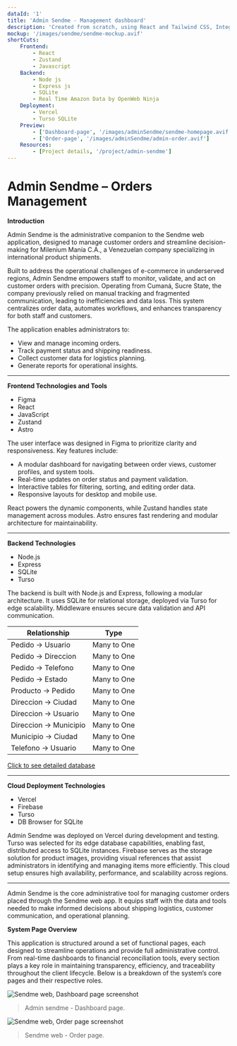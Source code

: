 ```yaml
---
dataId: '1'
title: 'Admin Sendme - Management dashboard'
description: 'Created from scratch, using React and Tailwind CSS, Integrated with a backend based on Node JS and SQLite'
mockup: '/images/sendme/sendme-mockup.avif'
shortCuts: 
    Frontend: 
        - React 
        - Zustand
        - Javascript
    Backend:
        - Node js
        - Express js
        - SQLite
        - Real Time Amazon Data by OpenWeb Ninja
    Deployment:
        - Vercel
        - Turso SQLite
    Preview: 
        - ['Dashboard-page', '/images/adminSendme/sendme-homepage.avif']
        - ['Order-page', '/images/adminSendme/admin-order.avif']
    Resources: 
        - [Project details, '/project/admin-sendme']
---
```



<h1 class='text-5xl'>Admin Sendme – Orders Management</h1>

<strong id='introduction' class='text-xl'>Introduction</strong>

Admin Sendme is the administrative companion to the Sendme web application, designed to manage customer orders and streamline decision-making for Milenium Manía C.A., a Venezuelan company specializing in international product shipments.

Built to address the operational challenges of e-commerce in underserved regions, Admin Sendme empowers staff to monitor, validate, and act on customer orders with precision. Operating from Cumaná, Sucre State, the company previously relied on manual tracking and fragmented communication, leading to inefficiencies and data loss. This system centralizes order data, automates workflows, and enhances transparency for both staff and customers.

The application enables administrators to:

- View and manage incoming orders.
- Track payment status and shipping readiness.
- Collect customer data for logistics planning.
- Generate reports for operational insights.

---

<strong id='Frontend' class='text-xl'>Frontend Technologies and Tools</strong>

- Figma  
- React  
- JavaScript  
- Zustand  
- Astro  

The user interface was designed in Figma to prioritize clarity and responsiveness. Key features include:

- A modular dashboard for navigating between order views, customer profiles, and system tools.  
- Real-time updates on order status and payment validation.  
- Interactive tables for filtering, sorting, and editing order data.  
- Responsive layouts for desktop and mobile use.  

React powers the dynamic components, while Zustand handles state management across modules. Astro ensures fast rendering and modular architecture for maintainability.

---

<strong id='Backend' class='text-xl'>Backend Technologies</strong>

- Node.js  
- Express  
- SQLite  
- Turso  

The backend is built with Node.js and Express, following a modular architecture. It uses SQLite for relational storage, deployed via Turso for edge scalability. Middleware ensures secure data validation and API communication.

| Relationship                           | Type                     |
|----------------------------------------|--------------------------|
| Pedido → Usuario                       | Many to One              |
| Pedido → Direccion                     | Many to One              |
| Pedido → Telefono                      | Many to One              |
| Pedido → Estado                        | Many to One              |
| Producto → Pedido                      | Many to One              |
| Direccion → Ciudad                     | Many to One              |
| Direccion → Usuario                    | Many to One              |
| Direccion → Municipio                  | Many to One              |
| Municipio → Ciudad                     | Many to One              |
| Telefono → Usuario                     | Many to One              |

<a href='https://dbdiagram.io/d/sendme-688e3d01cca18e685cf30925' target='__blank' class='text-theme-primary-blue'>Click to see detailed database</a>

---

<strong id='Deployment' class='text-xl'>Cloud Deployment Technologies</strong>

- Vercel  
- Firebase  
- Turso  
- DB Browser for SQLite  

Admin Sendme was deployed on Vercel during development and testing. Turso was selected for its edge database capabilities, enabling fast, distributed access to SQLite instances. Firebase serves as the storage solution for product images, providing visual references that assist administrators in identifying and managing items more efficiently. This cloud setup ensures high availability, performance, and scalability across regions.

---

Admin Sendme is the core administrative tool for managing customer orders placed through the Sendme web app. It equips staff with the data and tools needed to make informed decisions about shipping logistics, customer communication, and operational planning.



<strong id='Preview' class='text-xl'>
    System Page Overview
</strong>

This application is structured around a set of functional pages, each designed to streamline operations and provide full administrative control. From real-time dashboards to financial reconciliation tools, every section plays a key role in maintaining transparency, efficiency, and traceability throughout the client lifecycle. Below is a breakdown of the system’s core pages and their respective roles.

<div id="Dashboard-page">
</div>

![Sendme web, Dashboard page screenshot](/images/adminSendme/admin-dashboard.avif)
> Admin sendme - Dashboard page.

<div id="Order-page">
</div>

![Sendme web, Order page screenshot](/images/adminSendme/admin-order.avif)
> Sendme web - Order page.









